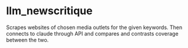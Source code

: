 # llm_newscritique
Scrapes websites of chosen media outlets for the given keywords. Then connects to claude through API and compares and contrasts coverage between the two.
